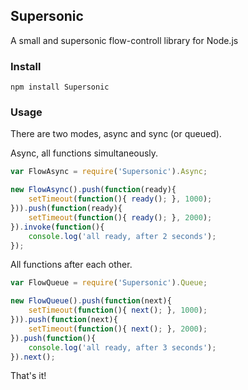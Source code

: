 Supersonic
----------

A small and supersonic flow-controll library for Node.js

### Install

	npm install Supersonic

### Usage

There are two modes, async and sync (or queued).

Async, all functions simultaneously.

``` js
var FlowAsync = require('Supersonic').Async;

new FlowAsync().push(function(ready){
	setTimeout(function(){ ready(); }, 1000);
})).push(function(ready){
	setTimeout(function(){ ready(); }, 2000);
}).invoke(function(){
	console.log('all ready, after 2 seconds');
});
```

All functions after each other.

``` js
var FlowQueue = require('Supersonic').Queue;

new FlowQueue().push(function(next){
    setTimeout(function(){ next(); }, 1000);
})).push(function(next){
    setTimeout(function(){ next(); }, 2000);
}).push(function(){
    console.log('all ready, after 3 seconds');
}).next();
```

That's it!
